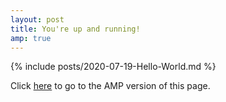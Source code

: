 ```yaml
---
layout: post
title: You're up and running!
amp: true
---
```

{% include posts/2020-07-19-Hello-World.md %}

Click [here](/amp/2020/07/19/Hello-World/) to go to the AMP version of this page.
